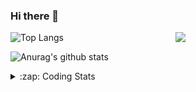 ### Hi there 👋

<!--
**tao8687/tao8687** is a ✨ _special_ ✨ repository because its `README.md` (this file) appears on your GitHub profile.

Here are some ideas to get you started:

- 🔭 I’m currently working on ...
- 🌱 I’m currently learning ...
- 👯 I’m looking to collaborate on ...
- 🤔 I’m looking for help with ...
- 💬 Ask me about ...
- 📫 How to reach me: ...
- 😄 Pronouns: ...
- ⚡ Fun fact: ...
-->

<img align='right' src="https://media.giphy.com/media/M9gbBd9nbDrOTu1Mqx/giphy.gif" width="240">

  
![Top Langs](https://github-readme-stats.vercel.app/api/top-langs/?username=tao8687&layout=compact&title_color=23238E&text_color=A67D3D)

![Anurag's github stats](https://github-readme-stats.vercel.app/api?username=tao8687&show_icons=true&&text_color=A67D3D&title_color=23238E&show_icons=false&count_private=true&hide=stars)

<details>
  <summary>:zap: Coding Stats</summary>
  <br>
    
<!--START_SECTION:waka-->
![Code Time](http://img.shields.io/badge/Code%20Time-2%2C161%20hrs%2029%20mins-blue)

![Profile Views](http://img.shields.io/badge/Profile%20Views-0-blue)

**🐱 My GitHub Data** 

> 📦 1.5 MB Used in GitHub's Storage 
 > 
> 🏆 262 Contributions in the Year 2025
 > 
> 🚫 Not Opted to Hire
 > 
> 📜 63 Public Repositories 
 > 
> 🔑 24 Private Repositories 
 > 
**I'm an Early 🐤** 

```text
🌞 Morning                1864 commits        ██████████████████████░░░   89.74 % 
🌆 Daytime                90 commits          █░░░░░░░░░░░░░░░░░░░░░░░░   04.33 % 
🌃 Evening                119 commits         █░░░░░░░░░░░░░░░░░░░░░░░░   05.73 % 
🌙 Night                  4 commits           ░░░░░░░░░░░░░░░░░░░░░░░░░   00.19 % 
```
📅 **I'm Most Productive on Wednesday** 

```text
Monday                   298 commits         ████░░░░░░░░░░░░░░░░░░░░░   14.35 % 
Tuesday                  284 commits         ███░░░░░░░░░░░░░░░░░░░░░░   13.67 % 
Wednesday                355 commits         ████░░░░░░░░░░░░░░░░░░░░░   17.09 % 
Thursday                 279 commits         ███░░░░░░░░░░░░░░░░░░░░░░   13.43 % 
Friday                   294 commits         ████░░░░░░░░░░░░░░░░░░░░░   14.16 % 
Saturday                 288 commits         ███░░░░░░░░░░░░░░░░░░░░░░   13.87 % 
Sunday                   279 commits         ███░░░░░░░░░░░░░░░░░░░░░░   13.43 % 
```


📊 **This Week I Spent My Time On** 

```text
🕑︎ Time Zone: Asia/Shanghai

💬 Programming Languages: 
YAML                     7 hrs 49 mins       ██████████████░░░░░░░░░░░   54.93 % 
C++                      3 hrs 19 mins       ██████░░░░░░░░░░░░░░░░░░░   23.26 % 
XML                      1 hr 49 mins        ███░░░░░░░░░░░░░░░░░░░░░░   12.75 % 
Markdown                 44 mins             █░░░░░░░░░░░░░░░░░░░░░░░░   05.22 % 
C                        15 mins             ░░░░░░░░░░░░░░░░░░░░░░░░░   01.86 % 

🔥 Editors: 
VS Code                  14 hrs 14 mins      █████████████████████████   99.83 % 
Cursor                   1 min               ░░░░░░░░░░░░░░░░░░░░░░░░░   00.17 % 

🐱‍💻 Projects: 
carto                    7 hrs 22 mins       █████████████░░░░░░░░░░░░   51.66 % 
Creating-2D-laser-slam-fr4 hrs 41 mins       ████████░░░░░░░░░░░░░░░░░   32.95 % 
slam_karto               53 mins             ██░░░░░░░░░░░░░░░░░░░░░░░   06.26 % 
icart_mini_driver_ws     52 mins             ██░░░░░░░░░░░░░░░░░░░░░░░   06.09 % 
xiaohongshu-mcp          15 mins             ░░░░░░░░░░░░░░░░░░░░░░░░░   01.78 % 

💻 Operating System: 
Linux                    14 hrs 15 mins      █████████████████████████   100.00 % 
```

**I Mostly Code in C++** 

```text
C++                      11 repos            █████████░░░░░░░░░░░░░░░░   34.38 % 
Python                   8 repos             ██████░░░░░░░░░░░░░░░░░░░   25.00 % 
JavaScript               2 repos             ██░░░░░░░░░░░░░░░░░░░░░░░   06.25 % 
Batchfile                1 repo              █░░░░░░░░░░░░░░░░░░░░░░░░   03.12 % 
HTML                     1 repo              █░░░░░░░░░░░░░░░░░░░░░░░░   03.12 % 
```



**Timeline**

![Lines of Code chart](https://raw.githubusercontent.com/tao8687/tao8687/master/assets/bar_graph.png)


 Last Updated on 18/09/2025 01:44:04 UTC
<!--END_SECTION:waka-->
</details>
